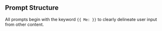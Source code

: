 ## Prompt Structure
All prompts begin with the keyword `{{ Me: }}` to clearly delineate user input from other content.

